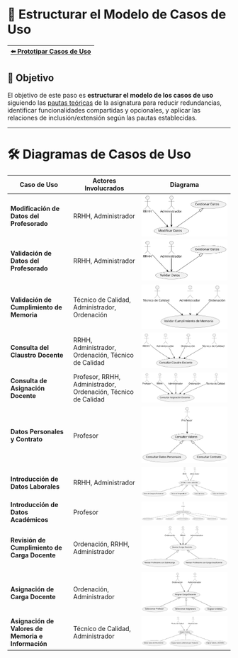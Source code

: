 # 📝 Estructurar el Modelo de Casos de Uso

| [⬅️ Prototipar Casos de Uso](PrototiparCasosDeUso.md) |
|:--|


## 🎯 **Objetivo**

El objetivo de este paso es **estructurar el modelo de los casos de uso** siguiendo las [pautas teóricas](https://github.com/mmasias/IdSw1/blob/main/temario/contenidos/eCdU.md) de la asignatura para reducir redundancias, identificar funcionalidades compartidas y opcionales, y aplicar las relaciones de inclusión/extensión según las pautas establecidas. 

---

# 🛠️ **Diagramas de Casos de Uso**

| **Caso de Uso**                                  | **Actores Involucrados**         | **Diagrama**             |
|--------------------------------------------------|-----------------------------------|--------------------------|
| **Modificación de Datos del Profesorado**        | RRHH, Administrador              | ![Diagrama 1](/images/modelosUML/CdU/EstructurarCasosDeUso/modificarDatos.svg) |
| **Validación de Datos del Profesorado**          | RRHH, Administrador              | ![Diagrama 2](/images/modelosUML/CdU/EstructurarCasosDeUso/validarDatos.svg) |
| **Validación de Cumplimiento de Memoria**        | Técnico de Calidad, Administrador, Ordenación | ![Diagrama 3](/images/modelosUML/CdU/EstructurarCasosDeUso/validarCumplimiento.svg) |
| **Consulta del Claustro Docente**                | RRHH, Administrador, Ordenación, Técnico de Calidad | ![Diagrama 4](/images/modelosUML/CdU/EstructurarCasosDeUso/consultaClaustro.svg) |
| **Consulta de Asignación Docente**               | Profesor, RRHH, Administrador, Ordenación, Técnico de Calidad | ![Diagrama 5](/images/modelosUML/CdU/EstructurarCasosDeUso/consultarAsignacion.svg) |
| **Datos Personales y Contrato**                  | Profesor                          | ![Diagrama 6](/images/modelosUML/CdU/EstructurarCasosDeUso/datosPersonales.svg) |
| **Introducción de Datos Laborales**              | RRHH, Administrador              | ![Diagrama 7](/images/modelosUML/CdU/EstructurarCasosDeUso/introducirDatos.svg) |
| **Introducción de Datos Académicos**             | Profesor                          | ![Diagrama 8](/images/modelosUML/CdU/EstructurarCasosDeUso/introAcademicos.svg) |
| **Revisión de Cumplimiento de Carga Docente**    | Ordenación, RRHH, Administrador  | ![Diagrama 9](/images/modelosUML/CdU/EstructurarCasosDeUso/revisionCumplimiento.svg) |
| **Asignación de Carga Docente**                  | Ordenación, Administrador         | ![Diagrama 10](/images/modelosUML/CdU/EstructurarCasosDeUso/asignarCarga.svg) |
| **Asignación de Valores de Memoria e Información** | Técnico de Calidad, Administrador | ![Diagrama 11](/images/modelosUML/CdU/EstructurarCasosDeUso/asignarValores.svg) |
